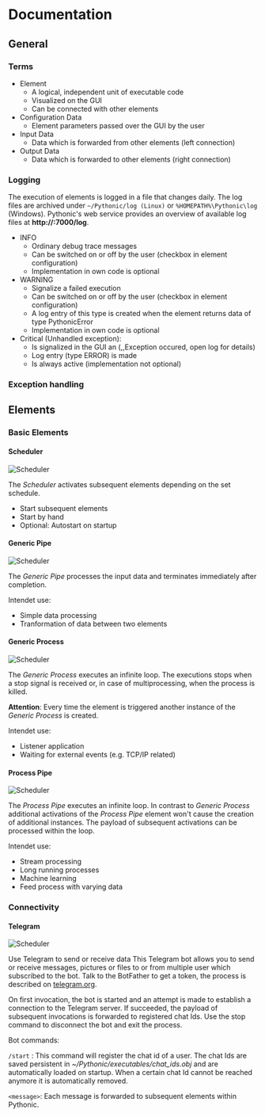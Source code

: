 # Documentation

## General

### Terms

- Element
    -  A logical, independent unit of executable code
    -  Visualized on the GUI
    -  Can be connected with other elements
- Configuration Data
    - Element parameters passed over the GUI by the user
- Input Data
    - Data which is forwarded from other elements (left connection)
- Output Data
    - Data which is forwarded to other elements (right connection)  

### Logging

The execution of elements is logged in a file that changes daily.
The log files are archived under `~/Pythonic/log (Linux)` or `%HOMEPATH%\Pythonic\log` (Windows).
Pythonic's web service provides an overview of available log files at **http://<address-info>:7000/log**.

- INFO
    - Ordinary debug trace messages
    - Can be switched on or off by the user (checkbox in element configuration)
    - Implementation in own code is optional
- WARNING
    - Signalize a failed execution
    - Can be switched on or off by the user (checkbox in element configuration)
    - A log entry of this type is created when the element returns data of type PythonicError
    - Implementation in own code is optional
- Critical (Unhandled exception):
    - Is signalized in the GUI an (,,Exception occured, open log for details)
    - Log entry (type ERROR) is made
    - Is always active (implementation not optional)

### Exception handling



## Elements

### Basic Elements

#### Scheduler
<img src="https://github.com/hANSIc99/Pythonic/blob/master/src/Pythonic/public_html/static/Scheduler.png" alt="Scheduler">

The *Scheduler* activates subsequent elements depending on the set schedule.

- Start subsequent elements
- Start by hand
- Optional: Autostart on startup

#### Generic Pipe
<img src="https://github.com/hANSIc99/Pythonic/blob/master/src/Pythonic/public_html/static/GenericPipe.png" alt="Scheduler">

The *Generic Pipe* processes the input data and terminates immediately after completion.

Intendet use: 
- Simple data processing
- Tranformation of data between two elements

#### Generic Process
<img src="https://github.com/hANSIc99/Pythonic/blob/master/src/Pythonic/public_html/static/GenericProcess.png" alt="Scheduler">

The *Generic Process* executes an infinite loop. The executions stops when a stop signal is received or, in case of multiprocessing, when the process is killed.

**Attention**: Every time the element is triggered another instance of the *Generic Process* is created.

Intendet use: 
- Listener application
- Waiting for external events (e.g. TCP/IP related)

#### Process Pipe
<img src="https://github.com/hANSIc99/Pythonic/blob/master/src/Pythonic/public_html/static/ProcessPipe.png" alt="Scheduler">

The *Process Pipe* executes an infinite loop. In contrast to *Generic Process* additional activations of the *Process Pipe* element won't cause
the creation of additional instances. The payload of subsequent activations can be processed within the loop.

Intendet use: 
- Stream processing
- Long running processes
- Machine learning
- Feed process with varying data

### Connectivity

#### Telegram
<img src="https://github.com/hANSIc99/Pythonic/blob/master/src/Pythonic/public_html/static/Telegram.png" alt="Scheduler">

Use Telegram to send or receive data 
This Telegram bot allows you to send or receive messages, pictures or files to or from multiple user which
subscribed to the bot. Talk to the  BotFather to get a token, the process is described on [telegram.org](https://core.telegram.org/bots#6-botfather).

On first invocation, the bot is started and an attempt is made to establish a connection to the Telegram server.
If succeeded, the payload of subsequent invocations is forwarded to registered chat Ids.
Use the stop command to disconnect the bot and exit the process.

Bot commands:

`/start` : This command will register the chat id of a user. The chat Ids are saved persistent in *~/Pythonic/executables/chat_ids.obj* 
and are automatically loaded on startup. When a certain chat Id cannot be reached anymore it is automatically removed.

`<message>`: Each message is forwarded to subsequent elements within Pythonic.

